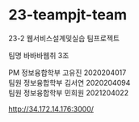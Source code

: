 # 23-teampjt-team

23-2 웹서비스설계및실습 팀프로젝트

팀명 바바바웹취 3조

PM 정보융합학부 고유진 2020204017<br>
팀원 정보융합학부 김서연 2020204094<br>
팀원 정보융합학부 민희원 2021204022<br/>

http://34.172.14.176:3000/
